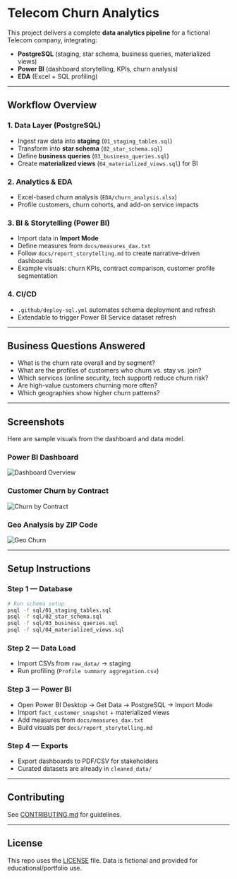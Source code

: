 # Telecom Churn Analytics

This project delivers a complete **data analytics pipeline** for a fictional Telecom company, integrating:  

- **PostgreSQL** (staging, star schema, business queries, materialized views)  
- **Power BI** (dashboard storytelling, KPIs, churn analysis)  
- **EDA** (Excel + SQL profiling)  

---

## Workflow Overview

### 1. Data Layer (PostgreSQL)

- Ingest raw data into **staging** (`01_staging_tables.sql`)  
- Transform into **star schema** (`02_star_schema.sql`)  
- Define **business queries** (`03_business_queries.sql`)  
- Create **materialized views** (`04_materialized_views.sql`) for BI  

### 2. Analytics & EDA

- Excel-based churn analysis (`EDA/churn_analysis.xlsx`)  
- Profile customers, churn cohorts, and add-on service impacts  

### 3. BI & Storytelling (Power BI)

- Import data in **Import Mode**  
- Define measures from `docs/measures_dax.txt`  
- Follow `docs/report_storytelling.md` to create narrative-driven dashboards  
- Example visuals: churn KPIs, contract comparison, customer profile segmentation  

### 4. CI/CD

- `.github/deploy-sql.yml` automates schema deployment and refresh  
- Extendable to trigger Power BI Service dataset refresh  

---

## Business Questions Answered

- What is the churn rate overall and by segment?  
- What are the profiles of customers who churn vs. stay vs. join?  
- Which services (online security, tech support) reduce churn risk?  
- Are high-value customers churning more often?  
- Which geographies show higher churn patterns?  

---

## Screenshots

Here are sample visuals from the dashboard and data model.  

### Power BI Dashboard

![Dashboard Overview](images/dashboard_overview.png)

### Customer Churn by Contract

![Churn by Contract](images/churn_by_contract.png)

### Geo Analysis by ZIP Code

![Geo Churn](images/geo_churn.png)

---

## Setup Instructions

### Step 1 — Database

```bash
# Run schema setup
psql -f sql/01_staging_tables.sql
psql -f sql/02_star_schema.sql
psql -f sql/03_business_queries.sql
psql -f sql/04_materialized_views.sql
```

### Step 2 — Data Load

- Import CSVs from `raw_data/` → staging
- Run profiling (`Profile summary aggregation.csv`)

### Step 3 — Power BI

- Open Power BI Desktop → Get Data → PostgreSQL → Import Mode
- Import `fact_customer_snapshot` + materialized views
- Add measures from `docs/measures_dax.txt`
- Build visuals per `docs/report_storytelling.md`

### Step 4 — Exports

- Export dashboards to PDF/CSV for stakeholders
- Curated datasets are already in `cleaned_data/`

---

## Contributing

See [CONTRIBUTING.md](/CONTRIBUTING.md) for guidelines.

---

## License

This repo uses the [LICENSE](/LICENSE) file. Data is fictional and provided for educational/portfolio use.
